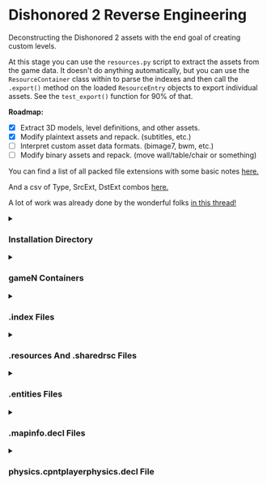 # Dishonored 2 Reverse Engineering

Deconstructing the Dishonored 2 assets with the end goal of creating custom levels.

At this stage you can use the `resources.py` script to extract the assets from
the game data. It doesn't do anything automatically, but you can use the
`ResourceContainer` class within to parse the indexes and then call the `.export()`
method on the loaded `ResourceEntry` objects to export individual assets. See
the `test_export()` function for 90% of that.

**Roadmap:**
- [X] Extract 3D models, level definitions, and other assets.
- [X] Modify plaintext assets and repack. (subtitles, etc.)
- [ ] Interpret custom asset data formats. (bimage7, bwm, etc.)
- [ ] Modify binary assets and repack. (move wall/table/chair or something)

You can find a list of all packed file extensions with some basic notes [here.](docs/dst-exts.txt)

And a csv of Type, SrcExt, DstExt combos [here.](docs/type-src-dst-combos.csv)

A lot of work was already done by the wonderful folks [in this thread!](https://forum.xentax.com/viewtopic.php?t=15518)

<details>
<summary><h3>Installation Directory</h3></summary>

Here is an example installation directory:

```
Dishonored2/
└───base/
    ├───cfg/
    ├───pck/
    ├───shaderCache/
    ├───video/
    ├───game1.index
    ├───game1.resources
    ├───game1_001.index
    ├───game1_001.resources
    ~~~~
    ├───game1_005.index
    ├───game1_005.resources
    ├───game1_patch.index
    ├───game1_patch.resources
    ~~~~
    ├───game4_patch.index
    ├───game4_patch.resources
    ├───master.index
    ├───shared_2_3.sharedrsc
    ~~~~
```

The files in the `pck` and `video` directories seem to be sound effect, voice line,
and video assets which would be dependent on localization so are likely delivered
in separate per region depots. So we are mostly concerned with the `.index`,
`.resources`, and `.sharedrsc` files.
</details>

<details>
<summary><h3>gameN Containers</h3></summary>

I'm not sure what the significance of each `gameN` group is, they seem to just
contain chunks of the game in an order that roughly matches a normal playthrough.

I call these groups with matching `gameN` prefixes "containers".

Within each container it seems you can have up to 1000 patch levels, `_001` thru
`_999` and a final `_patch` entry. In reality each container always has `_001`
thru `_005` and a final `_patch`.

Each level appears to supersede the previous levels. For example, all of the
entries in `game1.index` are present in `game1_001.index` with only minor changes
and a few additions.

It does seem like later patch levels can de-list entries. Leaving chunks of some
`.resources` files orphaned.

But `.resources` files themselves never go unused! Later patch levels always
reference data in the earlier `.resources`. Though an entry in a later patch level
can point the same "destination" asset to a different `.resources` file, this
should be obvious as a way to let devs bundle new versions of textures/models/etc.
without breaking old builds or modifying files in place once they have been shipped.

Interestingly there is nothing stored in the `game4` container!

Oh, and entries in an index never reference `.resources` in different container
aside from the special shared resource file.
</details>

<details>
<summary><h3>.index Files</h3></summary>

Each `.index` file can be at most `uint32 - 32` bytes long.

Here is a pseudo-code representation of the format:

***Note:*** All values are big-endian unless noted.

```
struct Index {
    uint8     // Type Indicator (always 0x05)
    char[3]   // Format Indicator (always "SER")
    uint32    // Size Of Index (minus 32 bytes for this header section)
    uint8[24] // Padding? (always seems to be filled with null bytes)
    uint32    // Count Of Entries
    Entry[N]  // List Of Entries (exactly matching count)
}

struct Entry {
    uint32    // ID Of Entry (seems to follow position in index, but not always)
    uint32    // Little-Endian Type String Size
    char[N]   // Type String (seems to be a type identifier)
    uint32    // Little-Endian Source String Size
    char[N]   // Source String (seems to be a source name, pre-build file/variable)
    uint32    // Little-Endian Destination String Size
    char[N]   // Destination String (seems to be the destination name, built asset)
    uint64    // Resource File Byte Offset
    uint32    // Actual Byte Size
    uint32    // Packed Byte Size
    uint16    // Flags
    uint16    // Flags
}
```

You will see how the resource offset, actual, and packed byte sizes are used in
the section on `.resources` files.

The flags are interesting. If you shift the second set right by 2 bits it refers
to which `.resources` file the data is stored in, so if you see `0` that is
`gameN.resources`, `1` is `gameN_001.resources`, and on with `6` being
`gameN_patch.resources`. You can verify this by seeing that the indexes will
only have flags set for their own patch level and previous patch levels.

One exception is if the top bit is set in the second set of flags. This seems to
indicate that the data is stored in `shared_2_3.sharedrsc`. No idea why, maybe
this was done to avoid some kind of max open files limit for specific platforms.
In any case the data does seem to be in there and correct!

No idea what the first set of flags means, sometimes you see 32 in there!
</details>

<details>
<summary><h3>.resources And .sharedrsc Files</h3></summary>

Each `.resources` file can be at most `uint64 - 4` bytes long and `.sharedrsc`
files are identical.

The format here is like the index but with basically no metadata other than a
4 byte header, `04 53 45 52`. Always the `0x04` followed by the `"SER"` string
just like in the index!

The rest is just raw data, we use the index to interpret it!

Each entry in the index contains flags that tell you which `.resources` file to
use (within the same container). And within that resource file you simply grab
the packed number of bytes starting from the byte offset.

If the actual size recorded in the index entry is different (larger) than the
packed size then we need to decompress the bytes we just read using zlib.

Once that's done you should have a chunk of data that exactly matches the actual
size and can be written out or viewed however you like.

There are a ton of files packed in that are plaintext (shader definitions, subtitles,
parameters), but the vast majority of the data is binary files, I will document
their formats as I interpret them.
</details>

<details>
<summary><h3>.entities Files</h3></summary>

Each map in the game has a matching `.entities` file. These are plaintext files
that seem to be the core of each level.

They control:

* World configuration. (environment, skybox, load params, ai params, etc.)
* Player setup information.
* All dynamic assets. (lights, clutter, chains, gates, visual and audio fx, phys objs, etc.)
* Encounter/scenario logic. (kiscule diagram definitions that get run during gameplay)
* HUD elements. (mission markers at least)

I have written a simple parser for them in `entlib.py`.

[See a more detailed description of the file format here.](docs/entities.md)
</details>

<details>
<summary><h3>.mapinfo.decl Files</h3></summary>

Each map in the game has a matching `.mapinfo.decl` file. These are plaintext files
that seem to be the basic configuration for the level.

They control:

* The map debug name.
* The path to a matching `.map` file.
    * Doesn't seem to affect anything if we change it...
* How the loading process should work. (animations, layout, if it should wait at the end)
* The players initial state. (in menu, etc.)

Same format as the `.entities` files it seems, or close enough the same parser
will likely work.

Known values for m_initialState (tested in main menu level):
ARK_GAME_LOGIC_STATE_NONE
    starts normally
ARK_GAME_LOGIC_STATE_PAUSE
    starts you in the pause menu, which also pauses fog/fade in from black, etc.
ARK_GAME_LOGIC_STATE_INGAME
    starts normally
ARK_GAME_LOGIC_STATE_READNOTE
    shows a black screen
ARK_GAME_LOGIC_STATE_NOTIFICATION
    shows black screen with uninitialized HUD and a tiny dot in the center
ARK_GAME_LOGIC_STATE_MAINMENU
    shows the main menu
ARK_GAME_LOGIC_STATE_CINEMATIC
    loads normally, player locked out of controls, but can look around, no HUD
ARK_GAME_LOGIC_STATE_POWERWHEEL
    power wheel is shown but hides because you're not pressing TAB, leaves behind
    a weird blur that falls off with distance abruptly, just to blur the hands
    in regular gameplay i suspect
ARK_GAME_LOGIC_STATE_JOURNAL
    loads into the journal menu, does leave behind the same blur artifact like
    the POWERWHEEL state
ARK_GAME_LOGIC_STATE_BLACKMARKET
    starts normally (need to test on a level with a black market)
ARK_GAME_LOGIC_STATE_CONVERSATION
    shows a black screen
ARK_GAME_LOGIC_STATE_TUTORIAL
    starts normally
ARK_GAME_LOGIC_STATE_RESULTS
    starts in the end of level results screen, continuing takes you nowhere but
    a textured blue/black background (need to test on a level with transitions)
ARK_GAME_LOGIC_STATE_CHARACTER_CHOICE
    starts normally
ARK_GAME_LOGIC_STATE_GAMEOVER
    starts in the game over screen, you can exit, restart, etc. normally.
ARK_GAME_LOGIC_STATE_DEMO
    starts normally
ARK_GAME_LOGIC_STATE_MAP_TRANSITION
    crashes as soon as the map finished loading
ARK_GAME_LOGIC_STATE_ANY
    crashes as soon as the map finished loading
ARK_GAME_LOGIC_STATE_MAX
    starts normally
</details>

<details>
<summary><h3>physics.cpntplayerphysics.decl File</h3></summary>

There is one of these in the whole game, it contains definitions for the players
hitbox material and max slope as well as a list of every possible player "shape"
with the relevant hitbox size, step height, gravity strength, etc.

Those "shapes" or "postures" include things like crouching, wall crouching,
possessing hounds, fish, blood flys, grappling, etc.

Same format as the `.entities` files it seems, or close enough the same parser
will likely work.

A handy thing to do here for testing is adjusting the gravity strength for things
like crouching so you can float or fly up in a semi-freecam way to explore levels.
</details>

